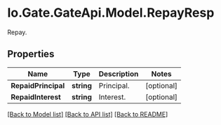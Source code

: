 
# Io.Gate.GateApi.Model.RepayResp

Repay.

## Properties

Name | Type | Description | Notes
------------ | ------------- | ------------- | -------------
**RepaidPrincipal** | **string** | Principal. | [optional] 
**RepaidInterest** | **string** | Interest. | [optional] 

[[Back to Model list]](../README.md#documentation-for-models)
[[Back to API list]](../README.md#documentation-for-api-endpoints)
[[Back to README]](../README.md)
